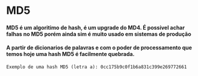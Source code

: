 # MD5

#### MD5 é um algoritimo de hash, é um upgrade do MD4. É possivel achar falhas no MD5 porém ainda sim é muito usado em sistemas de produção

#### A partir de dicionarios de palavras e com o poder de processamento que temos hoje uma hash MD5 é facilmente quebrada.
    Exemplo de uma hash MD5 (letra a): 0cc175b9c0f1b6a831c399e269772661